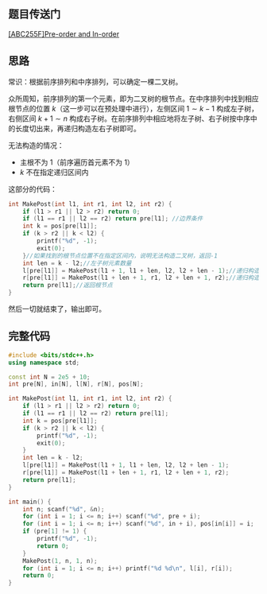 ## 题目传送门

[[ABC255F]Pre-order and In-order](https://www.luogu.com.cn/problem/AT_abc255_f)

## 思路

常识：根据前序排列和中序排列，可以确定一棵二叉树。

众所周知，前序排列的第一个元素，即为二叉树的根节点。在中序排列中找到相应根节点的位置 $k$（这一步可以在预处理中进行），左侧区间 $1\sim k - 1$ 构成左子树，右侧区间 $k+1\sim n$ 构成右子树。在前序排列中相应地将左子树、右子树按中序中的长度切出来，再递归构造左右子树即可。

无法构造的情况：

- 主根不为 $1$（前序遍历首元素不为 $1$）
- $k$ 不在指定递归区间内

这部分的代码：

```c++
int MakePost(int l1, int r1, int l2, int r2) {
	if (l1 > r1 || l2 > r2) return 0;
	if (l1 == r1 || l2 == r2) return pre[l1]; //边界条件
	int k = pos[pre[l1]];
	if (k > r2 || k < l2) {
		printf("%d", -1);
		exit(0);
	}//如果找到的根节点位置不在指定区间内，说明无法构造二叉树，返回-1
	int len = k - l2;//左子树元素数量
	l[pre[l1]] = MakePost(l1 + 1, l1 + len, l2, l2 + len - 1);//递归构造左子树
	r[pre[l1]] = MakePost(l1 + len + 1, r1, l2 + len + 1, r2);//递归构造右子树
	return pre[l1];//返回根节点
}
```

然后一切就结束了，输出即可。

## 完整代码

```c++
#include <bits/stdc++.h>
using namespace std;

const int N = 2e5 + 10;
int pre[N], in[N], l[N], r[N], pos[N];

int MakePost(int l1, int r1, int l2, int r2) {
	if (l1 > r1 || l2 > r2) return 0;
	if (l1 == r1 || l2 == r2) return pre[l1];
	int k = pos[pre[l1]];
	if (k > r2 || k < l2) {
		printf("%d", -1);
		exit(0);
	}
	int len = k - l2;
	l[pre[l1]] = MakePost(l1 + 1, l1 + len, l2, l2 + len - 1);
	r[pre[l1]] = MakePost(l1 + len + 1, r1, l2 + len + 1, r2);
	return pre[l1];
}

int main() {
	int n; scanf("%d", &n);
	for (int i = 1; i <= n; i++) scanf("%d", pre + i);
	for (int i = 1; i <= n; i++) scanf("%d", in + i), pos[in[i]] = i;
	if (pre[1] != 1) {
		printf("%d", -1);
		return 0;
	}
	MakePost(1, n, 1, n);
	for (int i = 1; i <= n; i++) printf("%d %d\n", l[i], r[i]);
	return 0;
}
```